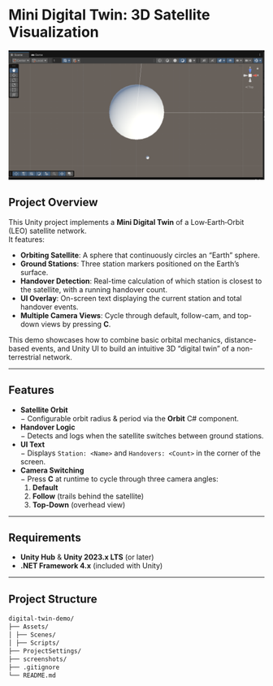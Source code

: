 # Mini Digital Twin: 3D Satellite Visualization

![Demo GIF](screenshots/img.png)

## Project Overview

This Unity project implements a **Mini Digital Twin** of a Low‐Earth‐Orbit (LEO) satellite network.  
It features:

- **Orbiting Satellite**: A sphere that continuously circles an “Earth” sphere.
- **Ground Stations**: Three station markers positioned on the Earth’s surface.
- **Handover Detection**: Real-time calculation of which station is closest to the satellite, with a running handover count.
- **UI Overlay**: On-screen text displaying the current station and total handover events.
- **Multiple Camera Views**: Cycle through default, follow-cam, and top-down views by pressing **C**.

This demo showcases how to combine basic orbital mechanics, distance-based events, and Unity UI to build an intuitive 3D “digital twin” of a non-terrestrial network.

---

## Features

- **Satellite Orbit**  
  − Configurable orbit radius & period via the **Orbit** C# component.
- **Handover Logic**  
  − Detects and logs when the satellite switches between ground stations.
- **UI Text**  
  − Displays `Station: <Name>` and `Handovers: <Count>` in the corner of the screen.
- **Camera Switching**  
  − Press **C** at runtime to cycle through three camera angles:
    1. **Default**
    2. **Follow** (trails behind the satellite)
    3. **Top-Down** (overhead view)

---

## Requirements

- **Unity Hub** & **Unity 2023.x LTS** (or later)
- **.NET Framework 4.x** (included with Unity)
---

## Project Structure
````
digital-twin-demo/
├── Assets/
│ ├── Scenes/
│ ├── Scripts/
├── ProjectSettings/
├── screenshots/
├── .gitignore
└── README.md

